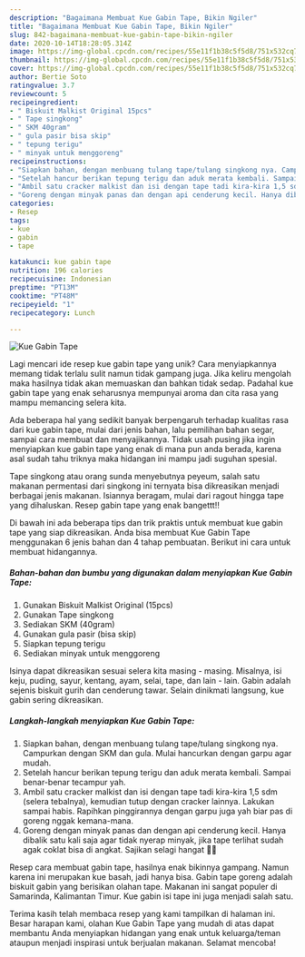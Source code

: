 ```yaml
---
description: "Bagaimana Membuat Kue Gabin Tape, Bikin Ngiler"
title: "Bagaimana Membuat Kue Gabin Tape, Bikin Ngiler"
slug: 842-bagaimana-membuat-kue-gabin-tape-bikin-ngiler
date: 2020-10-14T18:28:05.314Z
image: https://img-global.cpcdn.com/recipes/55e11f1b38c5f5d8/751x532cq70/kue-gabin-tape-foto-resep-utama.jpg
thumbnail: https://img-global.cpcdn.com/recipes/55e11f1b38c5f5d8/751x532cq70/kue-gabin-tape-foto-resep-utama.jpg
cover: https://img-global.cpcdn.com/recipes/55e11f1b38c5f5d8/751x532cq70/kue-gabin-tape-foto-resep-utama.jpg
author: Bertie Soto
ratingvalue: 3.7
reviewcount: 5
recipeingredient:
- " Biskuit Malkist Original 15pcs"
- " Tape singkong"
- " SKM 40gram"
- " gula pasir bisa skip"
- " tepung terigu"
- " minyak untuk menggoreng"
recipeinstructions:
- "Siapkan bahan, dengan menbuang tulang tape/tulang singkong nya. Campurkan dengan SKM dan gula. Mulai hancurkan dengan garpu agar mudah."
- "Setelah hancur berikan tepung terigu dan aduk merata kembali. Sampai benar-benar tecampur yah."
- "Ambil satu cracker malkist dan isi dengan tape tadi kira-kira 1,5 sdm (selera tebalnya), kemudian tutup dengan cracker lainnya. Lakukan sampai habis. Rapihkan pinggirannya dengan garpu juga yah biar pas di goreng nggak kemana-mana."
- "Goreng dengan minyak panas dan dengan api cenderung kecil. Hanya dibalik satu kali saja agar tidak nyerap minyak, jika tape terlihat sudah agak coklat bisa di angkat. Sajikan selagi hangat 👌🏼"
categories:
- Resep
tags:
- kue
- gabin
- tape

katakunci: kue gabin tape 
nutrition: 196 calories
recipecuisine: Indonesian
preptime: "PT13M"
cooktime: "PT48M"
recipeyield: "1"
recipecategory: Lunch

---
```



![Kue Gabin Tape](https://img-global.cpcdn.com/recipes/55e11f1b38c5f5d8/751x532cq70/kue-gabin-tape-foto-resep-utama.jpg)

Lagi mencari ide resep kue gabin tape yang unik? Cara menyiapkannya memang tidak terlalu sulit namun tidak gampang juga. Jika keliru mengolah maka hasilnya tidak akan memuaskan dan bahkan tidak sedap. Padahal kue gabin tape yang enak seharusnya mempunyai aroma dan cita rasa yang mampu memancing selera kita.

Ada beberapa hal yang sedikit banyak berpengaruh terhadap kualitas rasa dari kue gabin tape, mulai dari jenis bahan, lalu pemilihan bahan segar, sampai cara membuat dan menyajikannya. Tidak usah pusing jika ingin menyiapkan kue gabin tape yang enak di mana pun anda berada, karena asal sudah tahu triknya maka hidangan ini mampu jadi suguhan spesial.

Tape singkong atau orang sunda menyebutnya peyeum, salah satu makanan permentasi dari singkong ini ternyata bisa dikreasikan menjadi berbagai jenis makanan. Isiannya beragam, mulai dari ragout hingga tape yang dihaluskan. Resep gabin tape yang enak bangettt!!


Di bawah ini ada beberapa tips dan trik praktis untuk membuat kue gabin tape yang siap dikreasikan. Anda bisa membuat Kue Gabin Tape menggunakan 6 jenis bahan dan 4 tahap pembuatan. Berikut ini cara untuk membuat hidangannya.

<!--inarticleads1-->

##### Bahan-bahan dan bumbu yang digunakan dalam menyiapkan Kue Gabin Tape:

1. Gunakan  Biskuit Malkist Original (15pcs)
1. Gunakan  Tape singkong
1. Sediakan  SKM (40gram)
1. Gunakan  gula pasir (bisa skip)
1. Siapkan  tepung terigu
1. Sediakan  minyak untuk menggoreng


Isinya dapat dikreasikan sesuai selera kita masing - masing. Misalnya, isi keju, puding, sayur, kentang, ayam, selai, tape, dan lain - lain. Gabin adalah sejenis biskuit gurih dan cenderung tawar. Selain dinikmati langsung, kue gabin sering dikreasikan. 

<!--inarticleads2-->

##### Langkah-langkah menyiapkan Kue Gabin Tape:

1. Siapkan bahan, dengan menbuang tulang tape/tulang singkong nya. Campurkan dengan SKM dan gula. Mulai hancurkan dengan garpu agar mudah.
1. Setelah hancur berikan tepung terigu dan aduk merata kembali. Sampai benar-benar tecampur yah.
1. Ambil satu cracker malkist dan isi dengan tape tadi kira-kira 1,5 sdm (selera tebalnya), kemudian tutup dengan cracker lainnya. Lakukan sampai habis. Rapihkan pinggirannya dengan garpu juga yah biar pas di goreng nggak kemana-mana.
1. Goreng dengan minyak panas dan dengan api cenderung kecil. Hanya dibalik satu kali saja agar tidak nyerap minyak, jika tape terlihat sudah agak coklat bisa di angkat. Sajikan selagi hangat 👌🏼


Resep cara membuat gabin tape, hasilnya enak bikinnya gampang. Namun karena ini merupakan kue basah, jadi hanya bisa. Gabin tape goreng adalah biskuit gabin yang berisikan olahan tape. Makanan ini sangat populer di Samarinda, Kalimantan Timur. Kue gabin isi tape ini juga menjadi salah satu. 

Terima kasih telah membaca resep yang kami tampilkan di halaman ini. Besar harapan kami, olahan Kue Gabin Tape yang mudah di atas dapat membantu Anda menyiapkan hidangan yang enak untuk keluarga/teman ataupun menjadi inspirasi untuk berjualan makanan. Selamat mencoba!
